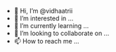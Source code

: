 - 👋 Hi, I’m @vidhaatrii
- 👀 I’m interested in ...
- 🌱 I’m currently learning ...
- 💞️ I’m looking to collaborate on ...
- 📫 How to reach me ...

<!---
vidhaatrii/vidhaatrii is a ✨ special ✨ repository because its `README.md` (this file) appears on your GitHub profile.
You can click the Preview link to take a look at your changes.
--->
